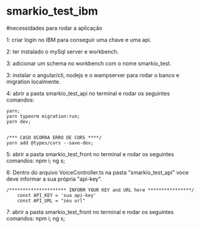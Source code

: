 # smarkio_test_ibm


#necessidades para rodar a aplicação

1: criar login no IBM para conseguir uma chave e uma api.

2: ter instalado o mySql server e workbench.

3: adicionar um schema no workbench com o nome smarkio_test.

3: instalar o angular/cli, nodejs e o wampserver para rodar o banco e migration localmente.

4: abrir a pasta smarkio_test_api no terminal e rodar os seguintes comandos:
	
  	yarn;
	yarn typeorm migration:run;
	yarn dev;
	
	
	/*** CASO OCORRA ERRO DE CORS ****/
  	yarn add @types/cors --save-dev;
  
5: abrir a pasta smarkio_test_front no terminal e rodar os seguintes comandos:
	npm i;
	ng s;

6: Dentro do arquivo VoiceController.ts na pasta "smarkio_test_api" voce deve informar a sua própria "api-key".

 	/********************* INFORM YOUR KEY and URL here ****************/
        const API_KEY = 'sua api-key'
        const API_URL = "seu url"

7: abrir a pasta smarkio_test_front no terminal e rodar os seguintes comandos:
	npm i;
	ng s;
